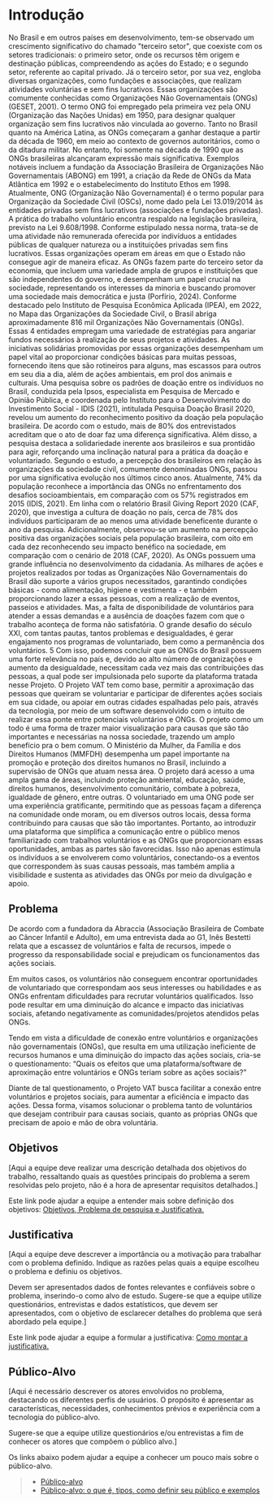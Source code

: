 # Introdução

No Brasil e em outros países em desenvolvimento, tem-se observado um
crescimento significativo do chamado "terceiro setor", que coexiste com os setores
tradicionais: o primeiro setor, onde os recursos têm origem e destinação públicas,
compreendendo as ações do Estado; e o segundo setor, referente ao capital privado.
Já o terceiro setor, por sua vez, engloba diversas organizações, como fundações e
associações, que realizam atividades voluntárias e sem fins lucrativos. Essas
organizações são comumente conhecidas como Organizações Não Governamentais
(ONGs) (GESET, 2001).
O termo ONG foi empregado pela primeira vez pela ONU (Organização das
Nações Unidas) em 1950, para designar qualquer organização sem fins lucrativos não
vinculada ao governo. Tanto no Brasil quanto na América Latina, as ONGs
começaram a ganhar destaque a partir da década de 1960, em meio ao contexto de
governos autoritários, como o da ditadura militar. No entanto, foi somente na década
de 1990 que as ONGs brasileiras alcançaram expressão mais significativa. Exemplos
notáveis incluem a fundação da Associação Brasileira de Organizações Não
Governamentais (ABONG) em 1991, a criação da Rede de ONGs da Mata Atlântica
em 1992 e o estabelecimento do Instituto Ethos em 1998. Atualmente, ONG
(Organização Não Governamental) é o termo popular para Organização da
Sociedade Civil (OSCs), nome dado pela Lei 13.019/2014 às entidades privadas sem
fins lucrativos (associações e fundações privadas).
A prática do trabalho voluntário encontra respaldo na legislação brasileira,
previsto na Lei 9.608/1998. Conforme estipulado nessa norma, trata-se de uma
atividade não remunerada oferecida por indivíduos a entidades públicas de qualquer
natureza ou a instituições privadas sem fins lucrativos. Essas organizações operam
em áreas em que o Estado não consegue agir de maneira eficaz. As ONGs fazem
parte do terceiro setor da economia, que incluem uma variedade ampla de grupos e
instituições que são independentes do governo, e desempenham um papel crucial na
sociedade, representando os interesses da minoria e buscando promover uma
sociedade mais democrática e justa (Porfírio, 2024).
Conforme destacado pelo Instituto de Pesquisa Econômica Aplicada (IPEA),
em 2022, no Mapa das Organizações da Sociedade Civil, o Brasil abriga
aproximadamente 816 mil Organizações Não Governamentais (ONGs). Essas
4
entidades empregam uma variedade de estratégias para angariar fundos necessários
à realização de seus projetos e atividades. As iniciativas solidárias promovidas por
essas organizações desempenham um papel vital ao proporcionar condições básicas
para muitas pessoas, fornecendo itens que são rotineiros para alguns, mas escassos
para outros em seu dia a dia, além de ações ambientais, em prol dos animais e
culturais.
Uma pesquisa sobre os padrões de doação entre os indivíduos no Brasil,
conduzida pela Ipsos, especialista em Pesquisa de Mercado e Opinião Pública, e
coordenada pelo Instituto para o Desenvolvimento do Investimento Social - IDIS
(2021), intitulada Pesquisa Doação Brasil 2020, revelou um aumento do
reconhecimento positivo da doação pela população brasileira. De acordo com o
estudo, mais de 80% dos entrevistados acreditam que o ato de doar faz uma diferença
significativa. Além disso, a pesquisa destaca a solidariedade inerente aos brasileiros
e sua prontidão para agir, reforçando uma inclinação natural para a prática da doação
e voluntariado.
Segundo o estudo, a percepção dos brasileiros em relação às organizações da
sociedade civil, comumente denominadas ONGs, passou por uma significativa
evolução nos últimos cinco anos. Atualmente, 74% da população reconhece a
importância das ONGs no enfrentamento dos desafios socioambientais, em
comparação com os 57% registrados em 2015 (IDIS, 2021).
Em linha com o relatório Brasil Giving Report 2020 (CAF, 2020), que investiga
a cultura de doação no país, cerca de 78% dos indivíduos participaram de ao menos
uma atividade beneficente durante o ano da pesquisa. Adicionalmente, observou-se
um aumento na percepção positiva das organizações sociais pela população
brasileira, com oito em cada dez reconhecendo seu impacto benéfico na sociedade,
em comparação com o cenário de 2018 (CAF, 2020).
As ONGs possuem uma grande influência no desenvolvimento da cidadania.
As milhares de ações e projetos realizados por todas as Organizações Não
Governamentais do Brasil dão suporte a vários grupos necessitados, garantindo
condições básicas - como alimentação, higiene e vestimenta - e também
proporcionando lazer a essas pessoas, com a realização de eventos, passeios e
atividades. Mas, a falta de disponibilidade de voluntários para atender a essas
demandas e a ausência de doações fazem com que o trabalho aconteça de forma
não satisfatória. O grande desafio do século XXI, com tantas pautas, tantos problemas
e desigualdades, é gerar engajamento nos programas de voluntariado, bem como a
permanência dos voluntários.
5
Com isso, podemos concluir que as ONGs do Brasil possuem uma forte
relevância no país e, devido ao alto número de organizações e aumento da
desigualdade, necessitam cada vez mais das contribuições das pessoas, a qual pode
ser impulsionada pelo suporte da plataforma tratada nesse Projeto.
O Projeto VAT tem como base, permitir a aproximação das pessoas que
queiram se voluntariar e participar de diferentes ações sociais em sua cidade, ou
apoiar em outras cidades espalhadas pelo país, através da tecnologia, por meio de
um software desenvolvido com o intuito de realizar essa ponte entre potenciais
voluntários e ONGs. O projeto como um todo é uma forma de trazer maior
visualização para causas que são tão importantes e necessárias na nossa sociedade,
trazendo um amplo benefício pra o bem comum. O Ministério da Mulher, da Família e
dos Direitos Humanos (MMFDH) desempenha um papel importante na promoção e
proteção dos direitos humanos no Brasil, incluindo a supervisão de ONGs que atuam
nessa área. O projeto dará acesso a uma ampla gama de áreas, incluindo proteção
ambiental, educação, saúde, direitos humanos, desenvolvimento comunitário,
combate à pobreza, igualdade de gênero, entre outras.
O voluntariado em uma ONG pode ser uma experiência gratificante, permitindo
que as pessoas façam a diferença na comunidade onde moram, ou em diversos
outros locais, dessa forma contribuindo para causas que são tão importantes.
Portanto, ao introduzir uma plataforma que simplifica a comunicação entre o
público menos familiarizado com trabalhos voluntários e as ONGs que proporcionam
essas oportunidades, ambas as partes são favorecidas. Isso não apenas estimula os
indivíduos a se envolverem como voluntários, conectando-os a eventos que
correspondem às suas causas pessoais, mas também amplia a visibilidade e sustenta
as atividades das ONGs por meio da divulgação e apoio.

## Problema

  De acordo com a fundadora da Abraccia (Associação Brasileira de Combate ao Câncer Infantil e Adulto), em uma entrevista dada ao G1, Inês Bestetti relata que a escassez de voluntários e falta de recursos, impede o progresso da responsabilidade social e prejudicam os funcionamentos das ações sociais.
  
  Em muitos casos, os voluntários não conseguem encontrar oportunidades de voluntariado que correspondam aos seus interesses ou habilidades e as ONGs enfrentam dificuldades para recrutar voluntários qualificados. Isso pode resultar em uma diminuição do alcance e impacto das iniciativas sociais, afetando negativamente as comunidades/projetos atendidos pelas ONGs.
  
  Tendo em vista a dificuldade de conexão entre voluntários e organizações não governamentais (ONGs), que resulta em uma utilização ineficiente de recursos humanos e uma diminuição do impacto das ações sociais, cria-se o questionamento: “Quais os efeitos que uma plataforma/software de aproximação entre voluntários e ONGs teriam sobre as ações sociais?”
  
  Diante de tal questionamento, o Projeto VAT busca facilitar a conexão entre voluntários e projetos sociais, para aumentar a eficiência e impacto das ações. Dessa forma, visamos solucionar o problema tanto de voluntários que desejam contribuir para causas sociais, quanto as próprias ONGs que precisam de apoio e mão de obra voluntária.


## Objetivos

[Aqui a equipe deve realizar uma descrição detalhada dos objetivos do trabalho, ressaltando quais as questões principais do problema a serem resolvidas pelo projeto, não é a hora de apresentar requisitos detalhados.]
 
Este link pode ajudar a equipe a entender mais sobre definição dos objetivos: [Objetivos, Problema de pesquisa e Justificativa.](https://medium.com/@versioparole/objetivos-problema-de-pesquisa-e-justificativa-c98c8233b9c3)

## Justificativa

[Aqui a equipe deve descrever a importância ou a motivação para trabalhar com o problema definido. Indique as razões pelas quais a equipe escolheu o problema e definiu os objetivos.

Devem ser apresentados dados de fontes relevantes e confiáveis sobre o problema, inserindo-o como alvo de estudo. Sugere-se que a equipe utilize questionários, entrevistas e dados estatísticos, que devem ser apresentados, com o objetivo de esclarecer detalhes do problema que será abordado pela equipe.]

Este link pode ajudar a equipe a formular a justificativa: [Como montar a justificativa.](https://guiadamonografia.com.br/como-montar-justificativa-do-tcc/)

## Público-Alvo

[Aqui é necessário descrever os atores envolvidos no problema, destacando os diferentes perfis de usuários. O propósito é apresentar as características, necessidades, conhecimentos prévios e experiência com a tecnologia do público-alvo.

Sugere-se que a equipe utilize questionários e/ou entrevistas a fim de conhecer os atores que compõem o público alvo.]

Os links abaixo podem ajudar a equipe a conhecer um pouco mais sobre o público-alvo. 

> - [Público-alvo](https://blog.hotmart.com/pt-br/publico-alvo/)
> - [Público-alvo: o que é, tipos, como definir seu público e exemplos](https://klickpages.com.br/blog/publico-alvo-o-que-e/)

